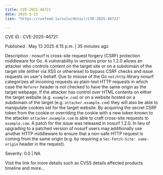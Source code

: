 ```yaml
---
title: CVE-2025-46721
date: 2025-5-13
lien: "https://cvefeed.io/vuln/detail/CVE-2025-46721"

---
```


CVE ID : CVE-2025-46721

Published :  May 13
2025
4:15 p.m. | 35 minutes ago

Description : nosurf is cross-site request forgery (CSRF) protection middleware for Go. A vulnerability in versions prior to 1.2.0 allows an attacker who controls content on the target site
or on a subdomain of the target site (either via XSS
or otherwise) to bypass CSRF checks and issue requests on user's behalf. Due to misuse of the Go `net/http` library
nosurf categorizes all incoming requests as plain-text HTTP requests
in which case the `Referer` header is not checked to have the same origin as the target webpage. If the attacker has control over HTML contents on either the target website (e.g. `example.com`)
or on a website hosted on a subdomain of the target (e.g. `attacker.example.com`)
they will also be able to manipulate cookies set for the target website. By acquiring the secret CSRF token from the cookie
or overriding the cookie with a new token known to the attacker
`attacker.example.com` is able to craft cross-site requests to `example.com`. A patch for the issue was released in nosurf 1.2.0. In lieu of upgrading to a patched version of nosurf
users may additionally use another HTTP middleware to ensure that a non-safe HTTP request is coming from the same origin (e.g. by requiring a `Sec-Fetch-Site: same-origin` header in the request).

Severity: 0.0 | NA

Visit the link for more details
such as CVSS details
affected products
timeline
and more...
